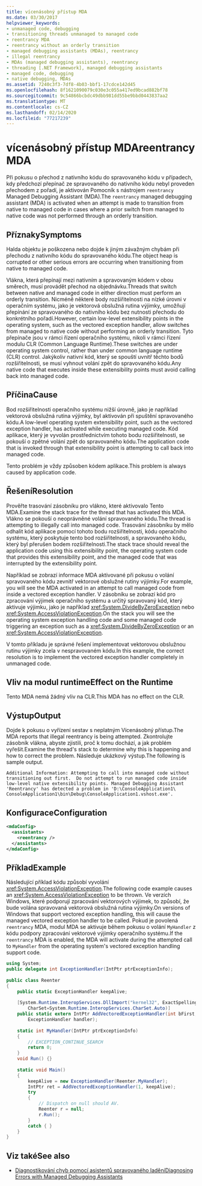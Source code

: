 ```yaml
---
title: vícenásobný přístup MDA
ms.date: 03/30/2017
helpviewer_keywords:
- unmanaged code, debugging
- transitioning threads unmanaged to managed code
- reentrancy MDA
- reentrancy without an orderly transition
- managed debugging assistants (MDAs), reentrancy
- illegal reentrancy
- MDAs (managed debugging assistants), reentrancy
- threading [.NET Framework], managed debugging assistants
- managed code, debugging
- native debugging, MDAs
ms.assetid: 7240c3f3-7df8-4b03-bbf1-17cdce142d45
ms.openlocfilehash: 8f1621090079c030e3c055a417ed9bcad882bf78
ms.sourcegitcommit: 9c54866bcbdc49dbb981dd55be9bbd0443837aa2
ms.translationtype: MT
ms.contentlocale: cs-CZ
ms.lasthandoff: 02/14/2020
ms.locfileid: "77217239"
---
```

# <a name="reentrancy-mda"></a><span data-ttu-id="053ce-102">vícenásobný přístup MDA</span><span class="sxs-lookup"><span data-stu-id="053ce-102">reentrancy MDA</span></span>
<span data-ttu-id="053ce-103">Při pokusu o přechod z nativního kódu do spravovaného kódu v případech, kdy předchozí přepínač ze spravovaného do nativního kódu nebyl proveden přechodem z pořadí, je aktivován Pomocník s nástrojem `reentrancy` Managed Debugging Assistant (MDA).</span><span class="sxs-lookup"><span data-stu-id="053ce-103">The `reentrancy` managed debugging assistant (MDA) is activated when an attempt is made to transition from native to managed code in cases where a prior switch from managed to native code was not performed through an orderly transition.</span></span>  
  
## <a name="symptoms"></a><span data-ttu-id="053ce-104">Příznaky</span><span class="sxs-lookup"><span data-stu-id="053ce-104">Symptoms</span></span>  
 <span data-ttu-id="053ce-105">Halda objektu je poškozena nebo dojde k jiným závažným chybám při přechodu z nativního kódu do spravovaného kódu.</span><span class="sxs-lookup"><span data-stu-id="053ce-105">The object heap is corrupted or other serious errors are occurring when transitioning from native to managed code.</span></span>  
  
 <span data-ttu-id="053ce-106">Vlákna, která přepínají mezi nativním a spravovaným kódem v obou směrech, musí provádět přechod na objednávku.</span><span class="sxs-lookup"><span data-stu-id="053ce-106">Threads that switch between native and managed code in either direction must perform an orderly transition.</span></span> <span data-ttu-id="053ce-107">Nicméně některé body rozšiřitelnosti na nízké úrovni v operačním systému, jako je vektorová obslužná rutina výjimky, umožňují přepínání ze spravovaného do nativního kódu bez nutnosti přechodu do konkrétního pořadí.</span><span class="sxs-lookup"><span data-stu-id="053ce-107">However, certain low-level extensibility points in the operating system, such as the vectored exception handler, allow switches from managed to native code without performing an orderly transition.</span></span>  <span data-ttu-id="053ce-108">Tyto přepínače jsou v rámci řízení operačního systému, nikoli v rámci řízení modulu CLR (Common Language Runtime).</span><span class="sxs-lookup"><span data-stu-id="053ce-108">These switches are under operating system control, rather than under common language runtime (CLR) control.</span></span>  <span data-ttu-id="053ce-109">Jakýkoliv nativní kód, který se spouští uvnitř těchto bodů rozšiřitelnosti, se musí vyhnout volání zpět do spravovaného kódu.</span><span class="sxs-lookup"><span data-stu-id="053ce-109">Any native code that executes inside these extensibility points must avoid calling back into managed code.</span></span>  
  
## <a name="cause"></a><span data-ttu-id="053ce-110">Příčina</span><span class="sxs-lookup"><span data-stu-id="053ce-110">Cause</span></span>  
 <span data-ttu-id="053ce-111">Bod rozšiřitelnosti operačního systému nižší úrovně, jako je například vektorová obslužná rutina výjimky, byl aktivován při spuštění spravovaného kódu.</span><span class="sxs-lookup"><span data-stu-id="053ce-111">A low-level operating system extensibility point, such as the vectored exception handler, has activated while executing managed code.</span></span>  <span data-ttu-id="053ce-112">Kód aplikace, který je vyvolán prostřednictvím tohoto bodu rozšiřitelnosti, se pokouší o zpětné volání zpět do spravovaného kódu.</span><span class="sxs-lookup"><span data-stu-id="053ce-112">The application code that is invoked through that extensibility point is attempting to call back into managed code.</span></span>  
  
 <span data-ttu-id="053ce-113">Tento problém je vždy způsoben kódem aplikace.</span><span class="sxs-lookup"><span data-stu-id="053ce-113">This problem is always caused by application code.</span></span>  
  
## <a name="resolution"></a><span data-ttu-id="053ce-114">Řešení</span><span class="sxs-lookup"><span data-stu-id="053ce-114">Resolution</span></span>  
 <span data-ttu-id="053ce-115">Prověřte trasování zásobníku pro vlákno, které aktivovalo Tento MDA.</span><span class="sxs-lookup"><span data-stu-id="053ce-115">Examine the stack trace for the thread that has activated this MDA.</span></span>  <span data-ttu-id="053ce-116">Vlákno se pokouší o neoprávněné volání spravovaného kódu.</span><span class="sxs-lookup"><span data-stu-id="053ce-116">The thread is attempting to illegally call into managed code.</span></span>  <span data-ttu-id="053ce-117">Trasování zásobníku by mělo odhalit kód aplikace pomocí tohoto bodu rozšiřitelnosti, kódu operačního systému, který poskytuje tento bod rozšiřitelnosti, a spravovaného kódu, který byl přerušen bodem rozšiřitelnosti.</span><span class="sxs-lookup"><span data-stu-id="053ce-117">The stack trace should reveal the application code using this extensibility point, the operating system code that provides this extensibility point, and the managed code that was interrupted by the extensibility point.</span></span>  
  
 <span data-ttu-id="053ce-118">Například se zobrazí informace MDA aktivované při pokusu o volání spravovaného kódu zevnitř vektorové obslužné rutiny výjimky.</span><span class="sxs-lookup"><span data-stu-id="053ce-118">For example, you will see the MDA activated in an attempt to call managed code from inside a vectored exception handler.</span></span>  <span data-ttu-id="053ce-119">V zásobníku se zobrazí kód pro zpracování výjimek operačního systému a určitý spravovaný kód, který aktivuje výjimku, jako je například <xref:System.DivideByZeroException> nebo <xref:System.AccessViolationException>.</span><span class="sxs-lookup"><span data-stu-id="053ce-119">On the stack you will see the operating system exception handling code and some managed code triggering an exception such as a <xref:System.DivideByZeroException> or an <xref:System.AccessViolationException>.</span></span>  
  
 <span data-ttu-id="053ce-120">V tomto příkladu je správné řešení implementovat vektorovou obslužnou rutinu výjimky zcela v nespravovaném kódu.</span><span class="sxs-lookup"><span data-stu-id="053ce-120">In this example, the correct resolution is to implement the vectored exception handler completely in unmanaged code.</span></span>  
  
## <a name="effect-on-the-runtime"></a><span data-ttu-id="053ce-121">Vliv na modul runtime</span><span class="sxs-lookup"><span data-stu-id="053ce-121">Effect on the Runtime</span></span>  
 <span data-ttu-id="053ce-122">Tento MDA nemá žádný vliv na CLR.</span><span class="sxs-lookup"><span data-stu-id="053ce-122">This MDA has no effect on the CLR.</span></span>  
  
## <a name="output"></a><span data-ttu-id="053ce-123">Výstup</span><span class="sxs-lookup"><span data-stu-id="053ce-123">Output</span></span>  
 <span data-ttu-id="053ce-124">Dojde k pokusu o vyřízení sestav s neplatným Vícenásobný přístup.</span><span class="sxs-lookup"><span data-stu-id="053ce-124">The MDA reports that illegal reentrancy is being attempted.</span></span>  <span data-ttu-id="053ce-125">Zkontrolujte zásobník vlákna, abyste zjistili, proč k tomu dochází, a jak problém vyřešit.</span><span class="sxs-lookup"><span data-stu-id="053ce-125">Examine the thread's stack to determine why this is happening and how to correct the problem.</span></span> <span data-ttu-id="053ce-126">Následuje ukázkový výstup.</span><span class="sxs-lookup"><span data-stu-id="053ce-126">The following is sample output.</span></span>  
  
```output
Additional Information: Attempting to call into managed code without   
transitioning out first.  Do not attempt to run managed code inside   
low-level native extensibility points. Managed Debugging Assistant   
'Reentrancy' has detected a problem in 'D:\ConsoleApplication1\  
ConsoleApplication1\bin\Debug\ConsoleApplication1.vshost.exe'.  
```  
  
## <a name="configuration"></a><span data-ttu-id="053ce-127">Konfigurace</span><span class="sxs-lookup"><span data-stu-id="053ce-127">Configuration</span></span>  
  
```xml  
<mdaConfig>  
  <assistants>  
    <reentrancy />  
  </assistants>  
</mdaConfig>  
```  
  
## <a name="example"></a><span data-ttu-id="053ce-128">Příklad</span><span class="sxs-lookup"><span data-stu-id="053ce-128">Example</span></span>  
 <span data-ttu-id="053ce-129">Následující příklad kódu způsobí vyvolání <xref:System.AccessViolationException>.</span><span class="sxs-lookup"><span data-stu-id="053ce-129">The following code example causes an <xref:System.AccessViolationException> to be thrown.</span></span>  <span data-ttu-id="053ce-130">Ve verzích Windows, které podporují zpracování vektorových výjimek, to způsobí, že bude volána spravovaná vektorová obslužná rutina výjimky.</span><span class="sxs-lookup"><span data-stu-id="053ce-130">On versions of Windows that support vectored exception handling, this will cause the managed vectored exception handler to be called.</span></span>  <span data-ttu-id="053ce-131">Pokud je povolená `reentrancy` MDA, modul MDA se aktivuje během pokusu o volání `MyHandler` z kódu podpory zpracování vektorové výjimky operačního systému.</span><span class="sxs-lookup"><span data-stu-id="053ce-131">If the `reentrancy` MDA is enabled, the MDA will activate during the attempted call to `MyHandler` from the operating system's vectored exception handling support code.</span></span>  
  
```csharp
using System;  
public delegate int ExceptionHandler(IntPtr ptrExceptionInfo);  
  
public class Reenter   
{  
    public static ExceptionHandler keepAlive;  
  
    [System.Runtime.InteropServices.DllImport("kernel32", ExactSpelling=true,   
        CharSet=System.Runtime.InteropServices.CharSet.Auto)]  
    public static extern IntPtr AddVectoredExceptionHandler(int bFirst,   
        ExceptionHandler handler);  
  
    static int MyHandler(IntPtr ptrExceptionInfo)   
    {  
        // EXCEPTION_CONTINUE_SEARCH  
        return 0;  
    }  
    void Run() {}  
  
    static void Main()   
    {  
        keepAlive = new ExceptionHandler(Reenter.MyHandler);  
        IntPtr ret = AddVectoredExceptionHandler(1, keepAlive);  
        try   
        {  
            // Dispatch on null should AV.  
            Reenter r = null;   
            r.Run();  
        }   
        catch { }  
    }  
}  
```  
  
## <a name="see-also"></a><span data-ttu-id="053ce-132">Viz také</span><span class="sxs-lookup"><span data-stu-id="053ce-132">See also</span></span>

- [<span data-ttu-id="053ce-133">Diagnostikování chyb pomocí asistentů spravovaného ladění</span><span class="sxs-lookup"><span data-stu-id="053ce-133">Diagnosing Errors with Managed Debugging Assistants</span></span>](diagnosing-errors-with-managed-debugging-assistants.md)
